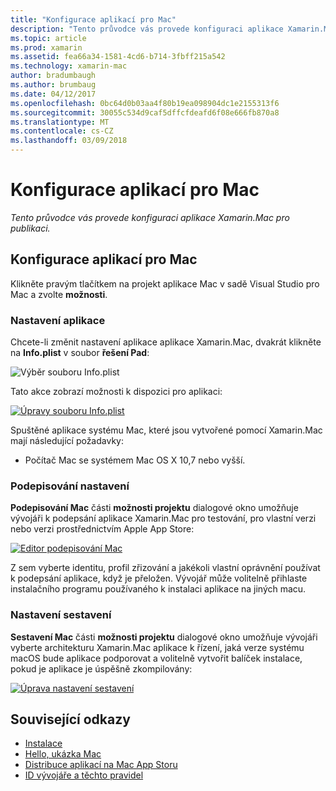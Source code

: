 ```yaml
---
title: "Konfigurace aplikací pro Mac"
description: "Tento průvodce vás provede konfiguraci aplikace Xamarin.Mac pro publikaci."
ms.topic: article
ms.prod: xamarin
ms.assetid: fea66a34-1581-4cd6-b714-3fbff215a542
ms.technology: xamarin-mac
author: bradumbaugh
ms.author: brumbaug
ms.date: 04/12/2017
ms.openlocfilehash: 0bc64d0b03aa4f80b19ea098904dc1e2155313f6
ms.sourcegitcommit: 30055c534d9caf5dffcfdeafd6f08e666fb870a8
ms.translationtype: MT
ms.contentlocale: cs-CZ
ms.lasthandoff: 03/09/2018
---
```

# <a name="mac-app-configuration"></a>Konfigurace aplikací pro Mac

_Tento průvodce vás provede konfiguraci aplikace Xamarin.Mac pro publikaci._


## <a name="mac-app-configuration"></a>Konfigurace aplikací pro Mac

Klikněte pravým tlačítkem na projekt aplikace Mac v sadě Visual Studio pro Mac a zvolte **možnosti**.


### <a name="application-settings"></a>Nastavení aplikace

Chcete-li změnit nastavení aplikace aplikace Xamarin.Mac, dvakrát klikněte na **Info.plist** v soubor **řešení Pad**:

![Výběr souboru Info.plist](app-configuration-images/config04.png "výběr souboru Info.plist")

Tato akce zobrazí možnosti k dispozici pro aplikaci:

 [![Úpravy souboru Info.plist](app-configuration-images/config01.png "úprav souboru Info.plist")](app-configuration-images/config01-large.png#lightbox)

Spuštěné aplikace systému Mac, které jsou vytvořené pomocí Xamarin.Mac mají následující požadavky:

- Počítač Mac se systémem Mac OS X 10,7 nebo vyšší.


### <a name="signing-settings"></a>Podepisování nastavení

**Podepisování Mac** části **možnosti projektu** dialogové okno umožňuje vývojáři k podepsání aplikace Xamarin.Mac pro testování, pro vlastní verzi nebo verzi prostřednictvím Apple App Store:

[![Editor podepisování Mac](app-configuration-images/config02.png "podepisování Mac okna")](app-configuration-images/config02-large.png#lightbox)

Z sem vyberte identitu, profil zřizování a jakékoli vlastní oprávnění používat k podepsání aplikace, když je přeložen. Vývojář může volitelně přihlaste instalačního programu používaného k instalaci aplikace na jiných macu.


### <a name="build-settings"></a>Nastavení sestavení

**Sestavení Mac** části **možnosti projektu** dialogové okno umožňuje vývojáři vyberte architekturu Xamarin.Mac aplikace k řízení, jaká verze systému macOS bude aplikace podporovat a volitelně vytvořit balíček instalace, pokud je aplikace je úspěšně zkompilovány:

 [![Úprava nastavení sestavení](app-configuration-images/config03.png "úpravy nastavení sestavení")](app-configuration-images/config03-large.png#lightbox)


## <a name="related-links"></a>Související odkazy

- [Instalace](/visualstudio/mac/installation/)
- [Hello, ukázka Mac](~/mac/get-started/hello-mac.md)
- [Distribuce aplikací na Mac App Storu](https://developer.apple.com/devcenter/mac/checklist/)
- [ID vývojáře a těchto pravidel](https://developer.apple.com/resources/developer-id/)
